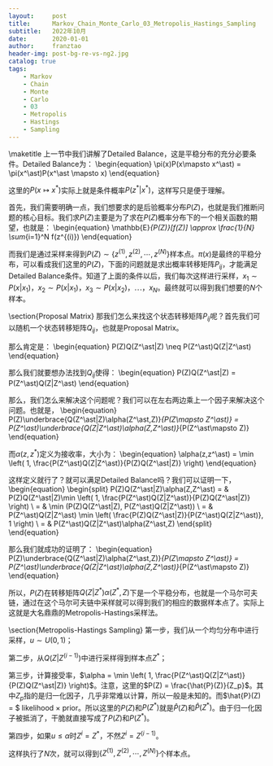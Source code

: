 ```yaml
---
layout:     post
title:      Markov_Chain_Monte_Carlo_03_Metropolis_Hastings_Sampling
subtitle:   2022年10月
date:       2020-01-01
author:     franztao
header-img: post-bg-re-vs-ng2.jpg
catalog: true
tags:
    - Markov
    - Chain
    - Monte
    - Carlo
    - 03
    - Metropolis
    - Hastings
    - Sampling
---
```


    
\maketitle
上一节中我们讲解了Detailed Balance，这是平稳分布的充分必要条件。Detailed Balance为：
\begin{equation}
    \pi(x)P(x\mapsto x^\ast) = \pi(x^\ast)P(x^\ast \mapsto x)
\end{equation}

这里的$P(x\mapsto x^\ast)$实际上就是条件概率$P(z^\ast|x^\ast)$，这样写只是便于理解。

首先，我们需要明确一点，我们想要求的是后验概率分布$P(Z)$，也就是我们推断问题的核心目标。我们求$P(Z)$主要是为了求在$P(Z)$概率分布下的一个相关函数的期望，也就是：
\begin{equation}
    \mathbb{E}_{P(Z)}[f(Z)] \approx \frac{1}{N} \sum_{i=1}^N f(z^{(i)})
\end{equation}

而我们是通过采样来得到$P(Z) \sim \{ z^{(1)},z^{(2)},\cdots, z^{(N)} \}$样本点。$\pi(x)$是最终的平稳分布，可以看成我们这里的$P(Z)$，下面的问题就是求出概率转移矩阵$P_{ij}$，才能满足Detailed Balance条件。知道了上面的条件以后，我们每次这样进行采样，$x_1\sim P(x|x_1)$，$x_2\sim P(x|x_1)$，$x_3\sim P(x|x_2)$，$\cdots$，$x_N$。最终就可以得到我们想要的$N$个样本。

\section{Proposal Matrix}
那我们怎么来找这个状态转移矩阵$P_{ij}$呢？首先我们可以随机一个状态转移矩阵$Q_{ij}$，也就是Proposal Matrix。

那么肯定是：
\begin{equation}
    P(Z)Q(Z^\ast|Z)  \neq P(Z^\ast)Q(Z|Z^\ast)
\end{equation}

那么我们就要想办法找到$Q_{ij}$使得：
\begin{equation}
    P(Z)Q(Z^\ast|Z)  = P(Z^\ast)Q(Z|Z^\ast)
\end{equation}

那么，我们怎么来解决这个问题呢？我们可以在左右两边乘上一个因子来解决这个问题。也就是，
\begin{equation}
    P(Z)\underbrace{Q(Z^\ast|Z)\alpha(Z^\ast,Z)}_{P(Z\mapsto Z^\ast)}  = P(Z^\ast)\underbrace{Q(Z|Z^\ast)\alpha(Z,Z^\ast)}_{P(Z^\ast\mapsto Z)}
\end{equation}

而$\alpha(z,z^\ast)$定义为接收率，大小为：
\begin{equation}
    \alpha(z,z^\ast) 
    = \min \left( 1, \frac{P(Z^\ast)Q(Z|Z^\ast)}{P(Z)Q(Z^\ast|Z)}  \right)
\end{equation}

这样定义就行了？就可以满足Detailed Balance吗？我们可以证明一下，
\begin{equation}
    \begin{split}
        P(Z)Q(Z^\ast|Z)\alpha(Z,Z^\ast) 
        = & P(Z)Q(Z^\ast|Z)\min \left( 1, \frac{P(Z^\ast)Q(Z|Z^\ast)}{P(Z)Q(Z^\ast|Z)}  \right) \\
        = & \min (P(Z)Q(Z^\ast|Z), P(Z^\ast)Q(Z|Z^\ast)) \\
        = & P(Z^\ast)Q(Z|Z^\ast) \min \left( \frac{P(Z)Q(Z^\ast|Z)}{P(Z^\ast)Q(Z|Z^\ast)}, 1 \right) \\
        = & P(Z^\ast)Q(Z|Z^\ast)\alpha(Z^\ast,Z) 
    \end{split}
\end{equation}

那么我们就成功的证明了：
\begin{equation}
    P(Z)\underbrace{Q(Z^\ast|Z)\alpha(Z^\ast,Z)}_{P(Z\mapsto Z^\ast)}  = P(Z^\ast)\underbrace{Q(Z|Z^\ast)\alpha(Z,Z^\ast)}_{P(Z^\ast\mapsto Z)}
\end{equation}

所以，$P(Z)$在转移矩阵$Q(Z|Z^\ast)\alpha(Z^\ast,Z)$下是一个平稳分布，也就是一个马尔可夫链，通过在这个马尔可夫链中采样就可以得到我们的相应的数据样本点了。实际上这就是大名鼎鼎的Metropolis-Hastings采样法。

\section{Metropolis-Hastings Sampling}
第一步，我们从一个均匀分布中进行采样，$u\sim U(0,1)$；

第二步，从$Q(Z|Z^{(i-1)})$中进行采样得到样本点$Z^\ast$；

第三步，计算接受率，$\alpha = \min \left( 1, \frac{P(Z^\ast)Q(Z|Z^\ast)}{P(Z)Q(Z^\ast|Z)}  \right)$。注意，这里的$P(Z) = \frac{\hat{P}(Z)}{Z_p}$。其中$Z_p$指的是归一化因子，几乎非常难以计算，所以一般是未知的。而$\hat{P}(Z) = $ likelihood $\times$ prior。所以这里的$P(Z)$和$P(Z^\ast)$就是$\hat{P}(Z)$和$\hat{P}(Z^\ast)$。由于归一化因子被抵消了，干脆就直接写成了$P(Z)$和$P(Z^\ast)$。

第四步，如果$u \leq \alpha$时$Z^{i} = Z^\ast$，不然$Z^{i} = Z^{(i-1)}$。

这样执行了$N$次，就可以得到$\{ Z^{(1)},Z^{(2)},\cdots,Z^{(N)} \}$个样本点。

